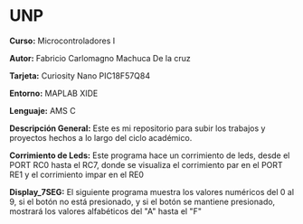 # UNP

**Curso:** Microcontroladores I

**Autor:** Fabricio Carlomagno Machuca De la cruz

**Tarjeta:** Curiosity Nano PIC18F57Q84

**Entorno:** MAPLAB XIDE

**Lenguaje:** AMS C

**Descripción General:**
Este es mi repositorio para subir los trabajos y proyectos hechos a lo largo del ciclo académico.

**Corrimiento de Leds:**
Este programa hace un corrimiento de leds, desde el PORT RC0 hasta el RC7, donde se visualiza el corrimiento par en el PORT RE1 y el corrimiento impar en el RE0

**Display_7SEG:**
El siguiente programa muestra los valores numéricos del 0 al 9, si
el botón no está presionado, y si el botón se mantiene presionado,
mostrará los valores alfabéticos del "A" hasta el "F"
